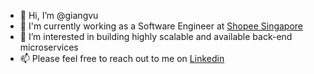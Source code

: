 - 👋 Hi, I’m @giangvu
- 🛄 I'm currently working as a Software Engineer at [Shopee Singapore](https://en.wikipedia.org/wiki/Shopee)
- 👀 I’m interested in building highly scalable and available back-end microservices
- 📫 Please feel free to reach out to me on [Linkedin](https://www.linkedin.com/in/vugiang/)

